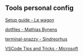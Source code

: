 ## Tools personal config

[Setup guide - Le wagon](https://github.com/lewagon/setup/blob/master/OSX.md)

[dotfiles - Mathias Bynens](https://github.com/mathiasbynens/dotfiles)

[terminal-snazzy - Sindreorhus](https://github.com/sindresorhus/terminal-snazzy)

[VSCode Tips and Tricks - Microsoft](https://github.com/Microsoft/vscode-tips-and-tricks)

